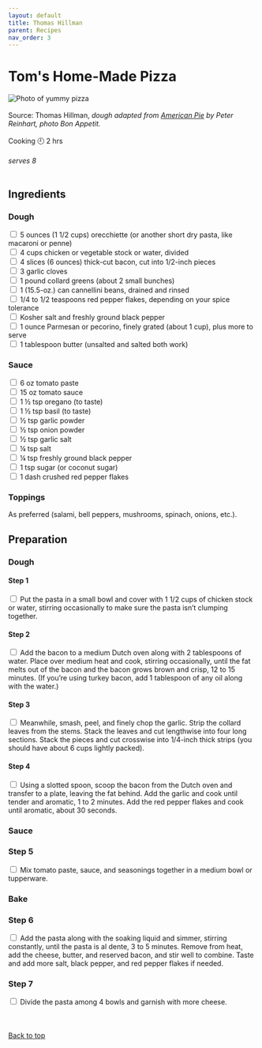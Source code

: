 ```yaml
---
layout: default
title: Thomas Hillman
parent: Recipes
nav_order: 3
---
```

<a id="top"></a> 
# Tom's Home-Made Pizza
![Photo of yummy pizza](https://dwgyu36up6iuz.cloudfront.net/heru80fdn/image/upload/c_fill,d_placeholder_bonappetit.png,fl_progressive,g_face,h_450,q_80,w_800/v1423770879/bonappetit_cook-like-a-pro-mario-batali-s-technique-to-classic-homemade-pizza.jpg)
<br>
<br>
Source: Thomas Hillman, *dough adapted from [American Pie](https://www.goodreads.com/book/show/68648.American_Pie) by Peter Reinhart, photo Bon Appetit.*
<br>
<br>
Cooking 🕘 2 hrs
<br>
<br>
*serves 8*
<br>
<br>
## Ingredients
### Dough
<input type="checkbox" enabled /> 5 ounces (1 1/2 cups) orecchiette (or another short dry pasta, like macaroni or penne)<br>
<input type="checkbox" enabled /> 4 cups chicken or vegetable stock or water, divided<br>
<input type="checkbox" enabled /> 4 slices (6 ounces) thick-cut bacon, cut into 1/2-inch pieces<br>
<input type="checkbox" enabled /> 3 garlic cloves<br>
<input type="checkbox" enabled /> 1 pound collard greens (about 2 small bunches)<br>
<input type="checkbox" enabled /> 1 (15.5-oz.) can cannellini beans, drained and rinsed<br>
<input type="checkbox" enabled /> 1/4 to 1/2 teaspoons red pepper flakes, depending on your spice tolerance<br>
<input type="checkbox" enabled /> Kosher salt and freshly ground black pepper<br>
<input type="checkbox" enabled /> 1 ounce Parmesan or pecorino, finely grated (about 1 cup), plus more to serve<br>
<input type="checkbox" enabled /> 1 tablespoon butter (unsalted and salted both work)<br>

### Sauce
<input type="checkbox" enabled /> 6 oz tomato paste <br>
<input type="checkbox" enabled /> 15 oz tomato sauce <br>
<input type="checkbox" enabled /> 1 ½ tsp oregano (to taste) <br>
<input type="checkbox" enabled /> 1 ½ tsp basil (to taste) <br>
<input type="checkbox" enabled /> ½ tsp garlic powder <br>
<input type="checkbox" enabled /> ½ tsp onion powder <br>
<input type="checkbox" enabled /> ½ tsp garlic salt <br>
<input type="checkbox" enabled /> ¼ tsp salt <br>
<input type="checkbox" enabled /> ¼ tsp freshly ground black pepper <br>
<input type="checkbox" enabled /> 1 tsp sugar (or coconut sugar) <br>
<input type="checkbox" enabled /> 1 dash crushed red pepper flakes

### Toppings
As preferred (salami, bell peppers, mushrooms, spinach, onions, etc.).

## Preparation

### Dough
####  Step 1
<input type="checkbox" enabled /> Put the pasta in a small bowl and cover with 1 1/2 cups of chicken stock or water, stirring occasionally to make sure the pasta isn’t clumping together.<br>
#### Step 2 
<input type="checkbox" enabled /> Add the bacon to a medium Dutch oven along with 2 tablespoons of water. Place over medium heat and cook, stirring occasionally, until the fat melts out of the bacon and the bacon grows brown and crisp, 12 to 15 minutes. (If you’re using turkey bacon, add 1 tablespoon of any oil along with the water.)<br>
#### Step 3
<input type="checkbox" enabled /> Meanwhile, smash, peel, and finely chop the garlic. Strip the collard leaves from the stems. Stack the leaves and cut lengthwise into four long sections. Stack the pieces and cut crosswise into 1/4-inch thick strips (you should have about 6 cups lightly packed).<br>
#### Step 4
<input type="checkbox" enabled /> Using a slotted spoon, scoop the bacon from the Dutch oven and transfer to a plate, leaving the fat behind. Add the garlic and cook until tender and aromatic, 1 to 2 minutes. Add the red pepper flakes and cook until aromatic, about 30 seconds.<br>

### Sauce

### Step 5
<input type="checkbox" enabled /> Mix tomato paste, sauce, and seasonings together in a medium bowl or tupperware. <br>

### Bake
### Step 6
<input type="checkbox" enabled /> Add the pasta along with the soaking liquid and simmer, stirring constantly, until the pasta is al dente, 3 to 5 minutes. Remove from heat, add the cheese, butter, and reserved bacon, and stir well to combine. Taste and add more salt, black pepper, and red pepper flakes if needed.<br>
### Step 7
<input type="checkbox" enabled /> Divide the pasta among 4 bowls and garnish with more cheese. <br>
<br>
<br>
<br>
[Back to top](#top)






